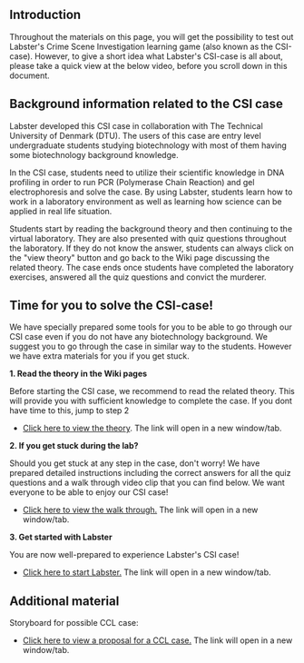 Introduction
------------

Throughout the materials on this page, you will get the possibility to
test out Labster's Crime Scene Investigation learning game (also known
as the CSI-case). However, to give a short idea what Labster's CSI-case
is all about, please take a quick view at the below video, before you
scroll down in this document.

Background information related to the CSI case
----------------------------------------------

Labster developed this CSI case in collaboration with The Technical
University of Denmark (DTU). The users of this case are entry level
undergraduate students studying biotechnology with most of them having
some biotechnology background knowledge.

In the CSI case, students need to utilize their scientific knowledge in
DNA profiling in order to run PCR (Polymerase Chain Reaction) and gel
electrophoresis and solve the case. By using Labster, students learn how
to work in a laboratory environment as well as learning how science can
be applied in real life situation.

Students start by reading the background theory and then continuing to
the virtual laboratory. They are also presented with quiz questions
throughout the laboratory. If they do not know the answer, students can
always click on the "view theory" button and go back to the Wiki page
discussing the related theory. The case ends once students have
completed the laboratory exercises, answered all the quiz questions and
convict the murderer.

Time for you to solve the CSI-case!
-----------------------------------

We have specially prepared some tools for you to be able to go through
our CSI case even if you do not have any biotechnology background. We
suggest you to go through the case in similar way to the students.
However we have extra materials for you if you get stuck.

**1. Read the theory in the Wiki pages**

Before starting the CSI case, we recommend to read the related theory.
This will provide you with sufficient knowledge to complete the case. If
you dont have time to this, jump to step 2

-   [Click here to view the theory](http://www.learn.labster.com/index.php?CSICase). The link will open in a new window/tab.

**2. If you get stuck during the lab?**

Should you get stuck at any step in the case, don't worry! We have
prepared detailed instructions including the correct answers for all the
quiz questions and a walk through video clip that you can find below. We
want everyone to be able to enjoy our CSI case!

-   [Click here to view the walk through.](http://www.learn.labster.com/index.php/Walk_through) The
    link will open in a new window/tab.

**3. Get started with Labster**

You are now well-prepared to experience Labster's CSI case!

-   [Click here to start Labster.](http://www.labster.com/csi/) The link
    will open in a new window/tab.

Additional material
-------------------

Storyboard for possible CCL case:

-   [Click here to view a proposal for a CCL case.](ftp://labster.com/Other/CCLcase.pdf) The link will open in a
    new window/tab.

